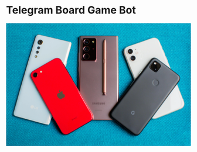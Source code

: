 # Telegram Board Game Bot


![](src/main/resources/lg-note-20-ultra-5g-iphone-11-se-google-pixel-4a-lg-velvet-6133.webp)
